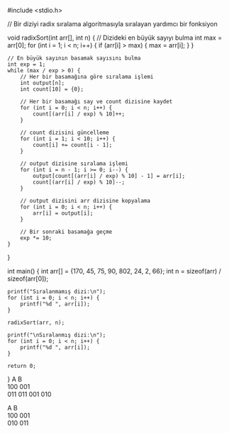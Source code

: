 


#include <stdio.h>

// Bir diziyi radix sıralama algoritmasıyla sıralayan yardımcı bir fonksiyon

void radixSort(int arr[], int n) {
    // Dizideki en büyük sayıyı bulma
    int max = arr[0];
    for (int i = 1; i < n; i++) {
        if (arr[i] > max) {
            max = arr[i];
        }
    }

    // En büyük sayının basamak sayısını bulma
    int exp = 1;
    while (max / exp > 0) {
        // Her bir basamağına göre sıralama işlemi
        int output[n];
        int count[10] = {0};

        // Her bir basamağı say ve count dizisine kaydet
        for (int i = 0; i < n; i++) {
            count[(arr[i] / exp) % 10]++;
        }

        // count dizisini güncelleme
        for (int i = 1; i < 10; i++) {
            count[i] += count[i - 1];
        }

        // output dizisine sıralama işlemi
        for (int i = n - 1; i >= 0; i--) {
            output[count[(arr[i] / exp) % 10] - 1] = arr[i];
            count[(arr[i] / exp) % 10]--;
        }

        // output dizisini arr dizisine kopyalama
        for (int i = 0; i < n; i++) {
            arr[i] = output[i];
        }

        // Bir sonraki basamağa geçme
        exp *= 10;
    }
}

int main()
{
    int arr[] = {170, 45, 75, 90, 802, 24, 2, 66};
    int n = sizeof(arr) / sizeof(arr[0]);

    printf("Sıralanmamış dizi:\n");
    for (int i = 0; i < n; i++) {
        printf("%d ", arr[i]);
    }
    
    radixSort(arr, n);

    printf("\nSıralanmış dizi:\n");
    for (int i = 0; i < n; i++) {
        printf("%d ", arr[i]);
    }
    
    return 0;
}
 A      B       
100     001     
011     011
001
010

 A      B       
100     001          
010     011